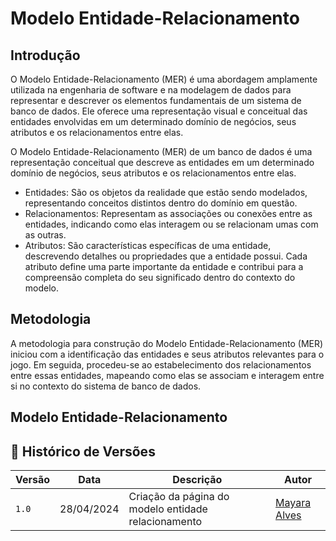 # Modelo Entidade-Relacionamento

## Introdução

O Modelo Entidade-Relacionamento (MER) é uma abordagem amplamente utilizada na engenharia de software e na modelagem de dados para representar e descrever os elementos fundamentais de um sistema de banco de dados. Ele oferece uma representação visual e conceitual das entidades envolvidas em um determinado domínio de negócios, seus atributos e os relacionamentos entre elas.

O Modelo Entidade-Relacionamento (MER) de um banco de dados é uma representação conceitual que descreve as entidades em um determinado domínio de negócios, seus atributos e os relacionamentos entre elas.

- Entidades: São os objetos da realidade que estão sendo modelados, representando conceitos distintos dentro do domínio em questão.
- Relacionamentos: Representam as associações ou conexões entre as entidades, indicando como elas interagem ou se relacionam umas com as outras.
- Atributos: São características específicas de uma entidade, descrevendo detalhes ou propriedades que a entidade possui. Cada atributo define uma parte importante da entidade e contribui para a compreensão completa do seu significado dentro do contexto do modelo.

## Metodologia 

A metodologia para construção do Modelo Entidade-Relacionamento (MER) iniciou com a identificação das entidades e seus atributos relevantes para o jogo. Em seguida, procedeu-se ao estabelecimento dos relacionamentos entre essas entidades, mapeando como elas se associam e interagem entre si no contexto do sistema de banco de dados.

## Modelo Entidade-Relacionamento

## 📑 Histórico de Versões

| **Versão**   |   **Data**   | **Descrição** | **Autor** |
|--------|---------|-----------|--------|
|`1.0`| 28/04/2024 | Criação da página do modelo entidade relacionamento| [Mayara Alves](https://github.com/Mayara-tech)| 
